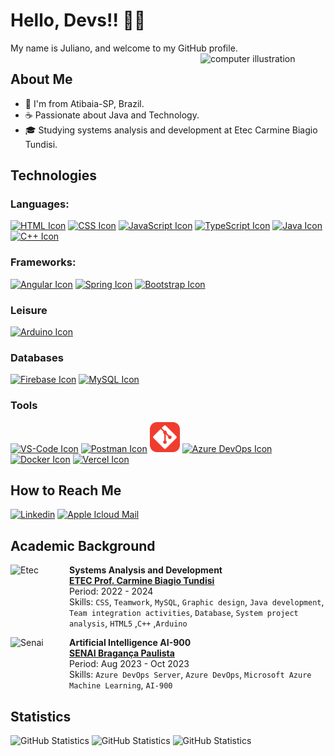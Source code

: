 # Hello, Devs!! 👋🤙

My name is Juliano, and welcome to my GitHub profile. 
<img src="https://raw.githubusercontent.com/MicaelliMedeiros/micaellimedeiros/master/image/computer-illustration.png" alt="computer illustration" min-width="200px" max-width="200px" width="200px" align="right">

## About Me
- 📍 I'm from Atibaia-SP, Brazil.
- ☕ Passionate about Java and Technology.
- 🎓 Studying systems analysis and development at Etec Carmine Biagio Tundisi.

## Technologies
### Languages:
[![HTML Icon](https://skillicons.dev/icons/html)](https://developer.mozilla.org/pt-BR/docs/Web/HTML)
[![CSS Icon](https://skillicons.dev/icons/css)](https://developer.mozilla.org/pt-BR/docs/Web/CSS)
[![JavaScript Icon](https://skillicons.dev/icons/js)](https://developer.mozilla.org/pt-BR/docs/Web/JavaScript)
[![TypeScript Icon](https://skillicons.dev/icons/ts)](https://www.typescriptlang.org/pt/)
[![Java Icon](https://skillicons.dev/icons/java)](https://www.java.com)
[![C++ Icon](https://skillicons.dev/icons/cpp)](https://isocpp.org)

### Frameworks:
[![Angular Icon](https://skillicons.dev/icons/angular)](https://angular.io)
[![Spring Icon](https://skillicons.dev/icons/spring)](https://spring.io)
[![Bootstrap Icon](https://skillicons.dev/icons/bootstrap)](https://getbootstrap.com)

### Leisure
[![Arduino Icon](https://skillicons.dev/icons/arduino)](https://www.arduino.cc)

### Databases
[![Firebase Icon](https://skillicons.dev/icons/firebase)](https://firebase.google.com)
[![MySQL Icon](https://skillicons.dev/icons/mysql)](https://www.mysql.com)

### Tools
[<img height="48px" width="48px" alt="VS-Code Icon" src="https://skillicons.dev/icons/vscode"/>](https://code.visualstudio.com)
[<img height="48px" width="48px" alt="Postman Icon" src="https://i.postimg.cc/QNyBTNVk/postman.png"/>](https://www.postman.com)
[<img height="48px" width="48px" alt="Git Icon" src="https://raw.githubusercontent.com/tandpfun/skill-icons/main/icons/Git.svg"/>](https://git-scm.com)
[<img height="48px" width="48px" alt="Azure DevOps Icon" src="https://skillicons.dev/icons/azure"/>](https://azure.microsoft.com)
[<img height="48px" width="48px" alt="Docker Icon" src="https://skillicons.dev/icons/docker"/>](https://www.docker.com)
[<img height="48px" width="48px" alt="Vercel Icon" src="https://skillicons.dev/icons/vercel"/>](https://vercel.com)

## How to Reach Me
[<img alt="Linkedin" src="https://img.shields.io/badge/-linkedin-%230077B5?style=for-the-badge&logo=linkedin&logoColor=white"/>](https://www.linkedin.com/in/juliano-santos-590345257?utm_source=share&utm_campaign=share_via&utm_content=profile&utm_medium=ios_app)
[<img alt="Apple Icloud Mail" src="https://img.shields.io/badge/mail-FFFFFF?style=for-the-badge&logo=apple&logoColor=black"/>](mailto:Juliano.santos88@icloud.com)

## Academic Background
[<img align="left" height="94px" width="94px" alt="Etec" src="https://encrypted-tbn0.gstatic.com/images?q=tbn:ANd9GcSJKD-WQPvQrM1mJW9oFmHYn2fRvQwbnFbvsQ&usqp=CAU"/>](https://etec.carmine/)
**Systems Analysis and Development** \
[**ETEC Prof. Carmine Biagio Tundisi**](https://etec.carmine/) \
Period: 2022 - 2024 \
Skills: `CSS`, `Teamwork`, `MySQL`, `Graphic design`, `Java development`, `Team integration activities`, `Database`, `System project analysis`, `HTML5` ,`C++` ,`Arduino` 

[<img align="left" height="94px" width="94px" alt="Senai" src="https://encrypted-tbn0.gstatic.com/images?q=tbn:ANd9GcRUjpsqJvahtYAD5J0mjVEAah7TgcBQkzKxSA&usqp=CAU"/>](https://senai-sp.br/)
**Artificial Intelligence AI-900** \
[**SENAI Bragança Paulista**](https://senai-sp.br/) \
Period: Aug 2023 - Oct 2023 \
Skills: `Azure DevOps Server`, `Azure DevOps`, `Microsoft Azure Machine Learning`, `AI-900`

## Statistics
<img height="180px" alt="GitHub Statistics" src="https://github-readme-stats.vercel.app/api/top-langs/?username=DSantosxTech&layout=compact&langs_count=7&theme=radical"/>
<img height="180px" alt="GitHub Statistics" src="https://github-readme-stats.vercel.app/api/?username=DSantosxTech&show_icons=true&include_all_commits=true&theme=radical"/>
<img height="153px" alt="GitHub Statistics" src="http://github-readme-streak-stats.herokuapp.com/?user=DSantosxTech&amp;theme=radical"/>